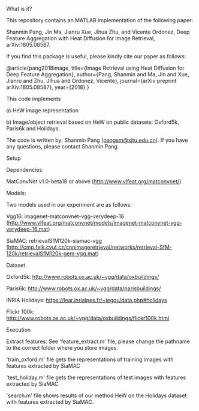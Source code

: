 What is it?

This repository contains an MATLAB implementation of the following paper:

Shanmin Pang, Jin Ma,  Jianru Xue, Jihua Zhu, and Vicente Ordonez, Deep Feature Aggregation with Heat Diffusion for Image Retrieval, arXiv:1805.08587.

If you find this package is useful, please kindly cite our paper as follows:

@article{pang2018image,
  title={Image Retrieval using Heat Diffusion for Deep Feature Aggregation},
  author={Pang, Shanmin and Ma, Jin and Xue, Jianru and Zhu, Jihua and Ordonez, Vicente},
  journal={arXiv preprint arXiv:1805.08587},
  year={2018}
}

This code implements

a) HeW image representation

b) Image/object retrieval based on HeW on public datasets: Oxford5k, Paris6k and Holidays.

The code is written by: Shanmin Pang (pangsm@xjtu.edu.cn). If you have any questions, please contact Shanmin Pang.

Setup

Dependencies:

MatConvNet v1.0-beta18 or above (http://www.vlfeat.org/matconvnet/).

Models:

Two models used in our experiment are as follows:

Vgg16: imagenet-matconvnet-vgg-verydeep-16 (http://www.vlfeat.org/matconvnet/models/imagenet-matconvnet-vgg-verydeep-16.mat)

SiaMAC: retrievalSfM120k-siamac-vgg (http://cmp.felk.cvut.cz/cnnimageretrieval/networks/retrieval-SfM-120k/retrievalSfM120k-gem-vgg.mat)

Dataset

Oxford5k: http://www.robots.ox.ac.uk/~vgg/data/oxbuildings/

Paris6k: http://www.robots.ox.ac.uk/~vgg/data/parisbuildings/

INRIA Holidays: https://lear.inrialpes.fr/~jegou/data.php#holidays

Flickr 100k: http://www.robots.ox.ac.uk/~vgg/data/oxbuildings/flickr100k.html

Execution

Extract features: See 'feature_extract.m' file, please change the pathname to the correct folder where you store images.

'train_oxford.m' file gets the representations of training images with features extracted by SiaMAC

'test_holiday.m' file gets the representations of test images with features extracted by SiaMAC

'search.m' file shows results of our method HeW on the Holidays dataset with features extracted by SiaMAC.
